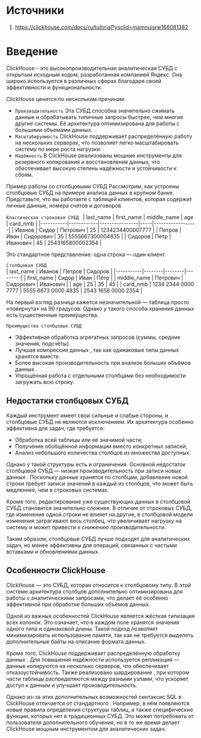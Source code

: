 # Источники
1) https://clickhouse.com/docs/ru/tutorial?ysclid=mamnuisrw166081382

# Введение
ClickHouse - это высокопроизводительная аналитическая СУБД с открытым исходным кодом, разработанная компанией Яндекс. Она широко используется в различных сферах благодаря своей эффективности и функциональности.  

ClickHouse ценится по нескольким причинам:  
* `Производительность` Эта СУБД способна значительно сжимать данные и обрабатывать типичные запросы быстрее, чем многие другие системы. Её архитектура оптимизирована для работы с большими объемами данных.  
* `Масштабируемость` ClickHouse поддерживает распределённую работу на нескольких серверах, что позволяет легко масштабировать систему по мере роста нагрузки.  
* `Надёжность` В ClickHouse реализованы мощные инструменты для резервного копирования и восстановления данных, что обеспечивает высокую степень надёжности и устойчивости к сбоям.  

Пример работы со столбцовыми СУБД
Рассмотрим, как устроены столбцовые СУБД на примере анализа данных в крупном банке. Представьте, что вы работаете с таблицей клиентов, которая содержит личные данные, номера счетов и договоров.  

`Классическая строковая СУБД ` 
| last_name | first_name | middle_name   | age | card_nmb         |
|-----------|------------|----------------|-----|------------------|
| Иванов    | Сидор      | Петрович       | 25  | 1234234400007777 |
| Петров    | Иван       | Сидорович      | 35  | 5555667300004835 |
| Сидоров   | Пётр       | Иванович       | 45  | 2543165800002354 |

Это стандартное представление: одна строка — один клиент.  

`Столбцовая СУБД`  
| last_name | Иванов | Петров | Сидоров |
|-----------|--------|--------|---------|
| first_name | Сидор  | Иван   | Пётр    |
| middle_name | Петрович | Сидорович | Иванович |
| age       | 25     | 35     | 45      |
| card_nmb  | 1234 2344 0000 7777 | 5555 6673 0000 4835 | 2543 1658 0000 2354 |

На первый взгляд разница кажется незначительной — таблица просто «повернута» на 90 градусов. Однако у такого способа хранения данных есть существенные преимущества.  

`Преимущества столбцовых СУБД`
* Эффективная обработка агрегатных запросов (суммы, средние значения, подсчёты).  
* Лучшая компрессия данных , так как одинаковые типы данных хранятся вместе.  
* Более высокая производительность при анализе больших объёмов данных .  
* Упрощённая работа с отдельными столбцами без необходимости загружать всю строку.  

## Недостатки столбцовых СУБД

Каждый инструмент имеет свои сильные и слабые стороны, и столбцовые СУБД не являются исключением. Их архитектура особенно эффективна для задач, где требуется:  
* Обработка всей таблицы или её значимой части;  
* Получение обобщённой информации вместо конкретных записей;  
* Анализ небольшого количества столбцов из множества доступных.  

Однако у такой структуры есть и ограничения. Основной недостаток столбцовой СУБД — низкая производительность при записи новых данных . Поскольку данные хранятся по столбцам, добавление новой строки требует записи значений в каждый из столбцов, что может быть медленнее, чем в строковых системах.  

Кроме того, редактирование уже существующих данных в столбцовой СУБД становится значительно сложнее. В отличие от строковых СУБД, где изменение одной строки не влияет на другие, в столбцовой модели изменения затрагивают весь столбец, что увеличивает нагрузку на систему и может привести к снижению производительности.  

Таким образом, столбцовые СУБД лучше подходят для аналитических задач, но менее эффективны для операций, связанных с частыми вставками и обновлениями данных.  

## Особенности ClickHouse
ClickHouse — это СУБД, которая относится к столбцовому типу. В этой системе архитектура столбцов дополнительно оптимизирована для работы с аналитическими запросами, что делает её особенно эффективной при обработке больших объёмов данных.  

Одной из важных особенностей ClickHouse является жёсткая типизация всех колонок. Это означает, что в каждом поле хранятся значения одного типа и одинаковой длины. Такой подход позволяет минимизировать использование памяти, так как не требуется выделять дополнительные байты на описание формата данных.  

Кроме того, ClickHouse поддерживает распределённую обработку данных . Для повышения надёжности используется репликация — данные копируются на несколько серверов, что обеспечивает отказоустойчивость. Также реализовано шардирование , при котором части таблицы распределяются между разными узлами, что ускоряет доступ к данным и улучшает производительность.  

Однако из-за этих дополнительных возможностей синтаксис SQL в ClickHouse отличается от стандартного . Например, в нём появляются новые правила определения структуры таблиц, а также специфические функции, которых нет в традиционных СУБД. Это может потребовать от пользователя дополнительного обучения, но в то же время делает ClickHouse мощным инструментом для аналитических задач.  